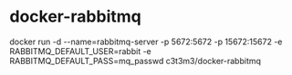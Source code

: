 # docker-rabbitmq

docker run -d --name=rabbitmq-server -p 5672:5672 -p 15672:15672 -e RABBITMQ_DEFAULT_USER=rabbit -e RABBITMQ_DEFAULT_PASS=mq_passwd c3t3m3/docker-rabbitmq
